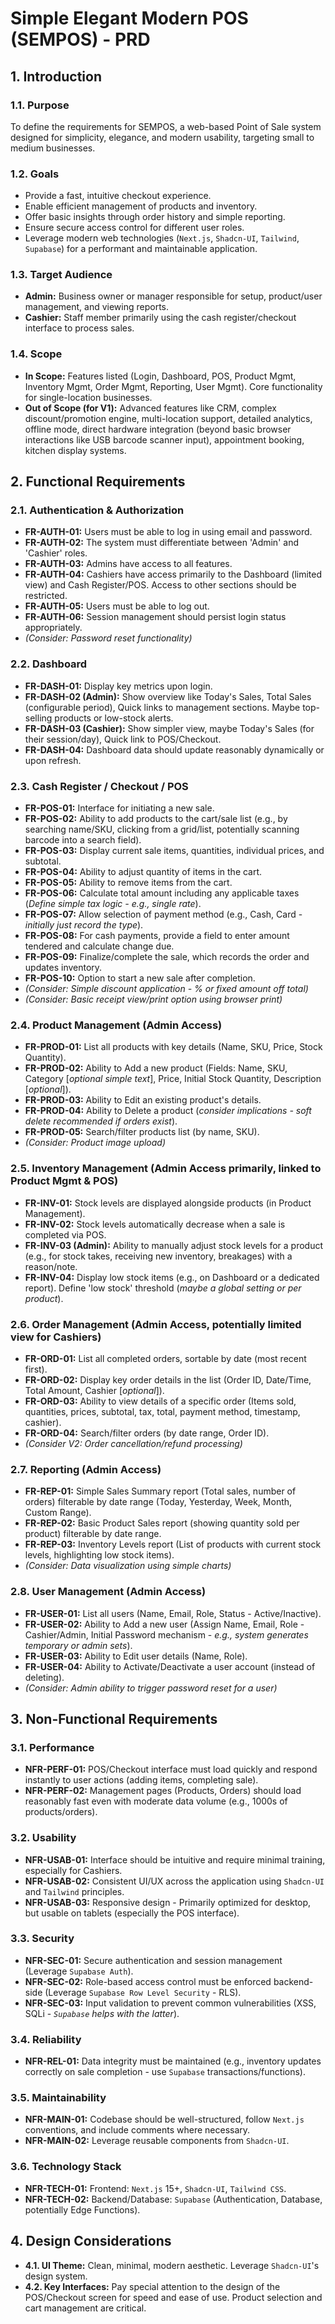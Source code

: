 # Simple Elegant Modern POS (SEMPOS) - PRD

## 1. Introduction

### 1.1. Purpose

To define the requirements for SEMPOS, a web-based Point of Sale system designed for simplicity, elegance, and modern usability, targeting small to medium businesses.

### 1.2. Goals

*   Provide a fast, intuitive checkout experience.
*   Enable efficient management of products and inventory.
*   Offer basic insights through order history and simple reporting.
*   Ensure secure access control for different user roles.
*   Leverage modern web technologies (`Next.js`, `Shadcn-UI`, `Tailwind`, `Supabase`) for a performant and maintainable application.

### 1.3. Target Audience

*   **Admin:** Business owner or manager responsible for setup, product/user management, and viewing reports.
*   **Cashier:** Staff member primarily using the cash register/checkout interface to process sales.

### 1.4. Scope

*   **In Scope:** Features listed (Login, Dashboard, POS, Product Mgmt, Inventory Mgmt, Order Mgmt, Reporting, User Mgmt). Core functionality for single-location businesses.
*   **Out of Scope (for V1):** Advanced features like CRM, complex discount/promotion engine, multi-location support, detailed analytics, offline mode, direct hardware integration (beyond basic browser interactions like USB barcode scanner input), appointment booking, kitchen display systems.

## 2. Functional Requirements

### 2.1. Authentication & Authorization

*   **FR-AUTH-01:** Users must be able to log in using email and password.
*   **FR-AUTH-02:** The system must differentiate between 'Admin' and 'Cashier' roles.
*   **FR-AUTH-03:** Admins have access to all features.
*   **FR-AUTH-04:** Cashiers have access primarily to the Dashboard (limited view) and Cash Register/POS. Access to other sections should be restricted.
*   **FR-AUTH-05:** Users must be able to log out.
*   **FR-AUTH-06:** Session management should persist login status appropriately.
*   *(Consider: Password reset functionality)*

### 2.2. Dashboard

*   **FR-DASH-01:** Display key metrics upon login.
*   **FR-DASH-02 (Admin):** Show overview like Today's Sales, Total Sales (configurable period), Quick links to management sections. Maybe top-selling products or low-stock alerts.
*   **FR-DASH-03 (Cashier):** Show simpler view, maybe Today's Sales (for their session/day), Quick link to POS/Checkout.
*   **FR-DASH-04:** Dashboard data should update reasonably dynamically or upon refresh.

### 2.3. Cash Register / Checkout / POS

*   **FR-POS-01:** Interface for initiating a new sale.
*   **FR-POS-02:** Ability to add products to the cart/sale list (e.g., by searching name/SKU, clicking from a grid/list, potentially scanning barcode into a search field).
*   **FR-POS-03:** Display current sale items, quantities, individual prices, and subtotal.
*   **FR-POS-04:** Ability to adjust quantity of items in the cart.
*   **FR-POS-05:** Ability to remove items from the cart.
*   **FR-POS-06:** Calculate total amount including any applicable taxes (*Define simple tax logic - e.g., single rate*).
*   **FR-POS-07:** Allow selection of payment method (e.g., Cash, Card - *initially just record the type*).
*   **FR-POS-08:** For cash payments, provide a field to enter amount tendered and calculate change due.
*   **FR-POS-09:** Finalize/complete the sale, which records the order and updates inventory.
*   **FR-POS-10:** Option to start a new sale after completion.
*   *(Consider: Simple discount application - % or fixed amount off total)*
*   *(Consider: Basic receipt view/print option using browser print)*

### 2.4. Product Management (Admin Access)

*   **FR-PROD-01:** List all products with key details (Name, SKU, Price, Stock Quantity).
*   **FR-PROD-02:** Ability to Add a new product (Fields: Name, SKU, Category [*optional simple text*], Price, Initial Stock Quantity, Description [*optional*]).
*   **FR-PROD-03:** Ability to Edit an existing product's details.
*   **FR-PROD-04:** Ability to Delete a product (*consider implications - soft delete recommended if orders exist*).
*   **FR-PROD-05:** Search/filter products list (by name, SKU).
*   *(Consider: Product image upload)*

### 2.5. Inventory Management (Admin Access primarily, linked to Product Mgmt & POS)

*   **FR-INV-01:** Stock levels are displayed alongside products (in Product Management).
*   **FR-INV-02:** Stock levels automatically decrease when a sale is completed via POS.
*   **FR-INV-03 (Admin):** Ability to manually adjust stock levels for a product (e.g., for stock takes, receiving new inventory, breakages) with a reason/note.
*   **FR-INV-04:** Display low stock items (e.g., on Dashboard or a dedicated report). Define 'low stock' threshold (*maybe a global setting or per product*).

### 2.6. Order Management (Admin Access, potentially limited view for Cashiers)

*   **FR-ORD-01:** List all completed orders, sortable by date (most recent first).
*   **FR-ORD-02:** Display key order details in the list (Order ID, Date/Time, Total Amount, Cashier [*optional*]).
*   **FR-ORD-03:** Ability to view details of a specific order (Items sold, quantities, prices, subtotal, tax, total, payment method, timestamp, cashier).
*   **FR-ORD-04:** Search/filter orders (by date range, Order ID).
*   *(Consider V2: Order cancellation/refund processing)*

### 2.7. Reporting (Admin Access)

*   **FR-REP-01:** Simple Sales Summary report (Total sales, number of orders) filterable by date range (Today, Yesterday, Week, Month, Custom Range).
*   **FR-REP-02:** Basic Product Sales report (showing quantity sold per product) filterable by date range.
*   **FR-REP-03:** Inventory Levels report (List of products with current stock levels, highlighting low stock items).
*   *(Consider: Data visualization using simple charts)*

### 2.8. User Management (Admin Access)

*   **FR-USER-01:** List all users (Name, Email, Role, Status - Active/Inactive).
*   **FR-USER-02:** Ability to Add a new user (Assign Name, Email, Role - Cashier/Admin, Initial Password mechanism - *e.g., system generates temporary or admin sets*).
*   **FR-USER-03:** Ability to Edit user details (Name, Role).
*   **FR-USER-04:** Ability to Activate/Deactivate a user account (instead of deleting).
*   *(Consider: Admin ability to trigger password reset for a user)*

## 3. Non-Functional Requirements

### 3.1. Performance

*   **NFR-PERF-01:** POS/Checkout interface must load quickly and respond instantly to user actions (adding items, completing sale).
*   **NFR-PERF-02:** Management pages (Products, Orders) should load reasonably fast even with moderate data volume (e.g., 1000s of products/orders).

### 3.2. Usability

*   **NFR-USAB-01:** Interface should be intuitive and require minimal training, especially for Cashiers.
*   **NFR-USAB-02:** Consistent UI/UX across the application using `Shadcn-UI` and `Tailwind` principles.
*   **NFR-USAB-03:** Responsive design - Primarily optimized for desktop, but usable on tablets (especially the POS interface).

### 3.3. Security

*   **NFR-SEC-01:** Secure authentication and session management (Leverage `Supabase Auth`).
*   **NFR-SEC-02:** Role-based access control must be enforced backend-side (Leverage `Supabase Row Level Security` - RLS).
*   **NFR-SEC-03:** Input validation to prevent common vulnerabilities (XSS, SQLi - *`Supabase` helps with the latter*).

### 3.4. Reliability

*   **NFR-REL-01:** Data integrity must be maintained (e.g., inventory updates correctly on sale completion - use `Supabase` transactions/functions).

### 3.5. Maintainability

*   **NFR-MAIN-01:** Codebase should be well-structured, follow `Next.js` conventions, and include comments where necessary.
*   **NFR-MAIN-02:** Leverage reusable components from `Shadcn-UI`.

### 3.6. Technology Stack

*   **NFR-TECH-01:** Frontend: `Next.js` 15+, `Shadcn-UI`, `Tailwind CSS`.
*   **NFR-TECH-02:** Backend/Database: `Supabase` (Authentication, Database, potentially Edge Functions).

## 4. Design Considerations

*   **4.1. UI Theme:** Clean, minimal, modern aesthetic. Leverage `Shadcn-UI`'s design system.
*   **4.2. Key Interfaces:** Pay special attention to the design of the POS/Checkout screen for speed and ease of use. Product selection and cart management are critical.
